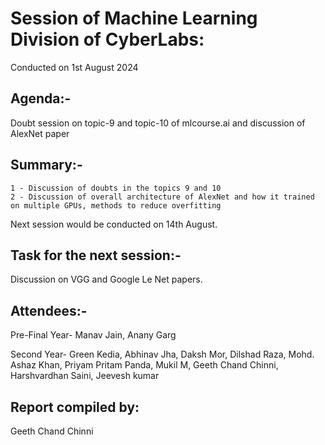 # Session of Machine Learning Division of CyberLabs:

Conducted on 1st August 2024

## Agenda:- 

Doubt session on topic-9 and topic-10 of mlcourse.ai and discussion of AlexNet paper 

## Summary:-

	1 - Discussion of doubts in the topics 9 and 10
	2 - Discussion of overall architecture of AlexNet and how it trained on multiple GPUs, methods to reduce overfitting

Next session would be conducted on 14th August.

## Task for the next session:-

 Discussion on VGG and Google Le Net papers.

## Attendees:-

Pre-Final Year- Manav Jain, Anany Garg

Second Year- Green Kedia, Abhinav Jha, Daksh Mor, Dilshad Raza, Mohd. Ashaz Khan, Priyam Pritam Panda, Mukil M, Geeth Chand Chinni, Harshvardhan Saini, Jeevesh kumar

## Report compiled by: 

Geeth Chand Chinni
